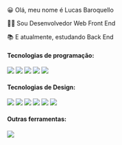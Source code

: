   <main>
    <section>
      <div>
        <p>😀 Olá, meu nome é Lucas Baroquello</p>
        <p>👨‍💻 Sou Desenvolvedor Web Front End</p>
        <p>📚 E atualmente, estudando Back End</p>
      </div>
    </section>
    <section>
      <div>
        <h4>Tecnologias de programação:</h6>
        <img src="https://img.shields.io/badge/JavaScript-F7DF1E?style=for-the-badge&logo=javascript&logoColor=black" />
        <img src="https://img.shields.io/badge/HTML5-E34F26?style=for-the-badge&logo=html5&logoColor=white" />
        <img src="https://img.shields.io/badge/CSS3-1572B6?style=for-the-badge&logo=css3&logoColor=white" />
        <img src="https://img.shields.io/badge/React-20232A?style=for-the-badge&logo=react&logoColor=61DAFB" />
        <img src="https://img.shields.io/badge/Jest-323330?style=for-the-badge&logo=Jest&logoColor=white" />
      </div>
      <div>
        <h4>Tecnologias de Design:</h6>
        <img src="https://img.shields.io/badge/Adobe%20Photoshop-31A8FF?style=for-the-badge&logo=Adobe%20Photoshop&logoColor=black" />
        <img src="https://img.shields.io/badge/Adobe%20Illustrator-FF9A00?style=for-the-badge&logo=adobe%20illustrator&logoColor=white" />
        <img src="https://img.shields.io/badge/Adobe%20InDesign-FF3366?style=for-the-badge&logo=Adobe%20InDesign&logoColor=white" />
        <img src="https://img.shields.io/badge/Adobe%20Premiere%20Pro-9999FF?style=for-the-badge&logo=Adobe%20Premiere%20Pro&logoColor=white" />
        <img src="https://img.shields.io/badge/blender-%23F5792A.svg?style=for-the-badge&logo=blender&logoColor=white" />
        <img src="https://img.shields.io/badge/Figma-F24E1E?style=for-the-badge&logo=figma&logoColor=white" />
      </div>
      <div>
        <h4>Outras ferramentas:</h6>
        <img src="https://img.shields.io/badge/Trello-0052CC?style=for-the-badge&logo=trello&logoColor=white" />
      </div>
    </section>    
  </main>
